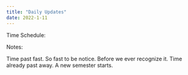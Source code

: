 ```yaml
---
title: "Daily Updates"
date: 2022-1-11
---
```




Time Schedule:





Notes:

Time past fast. So fast to be notice. Before we ever recognize it. Time already past away. A new semester starts.

